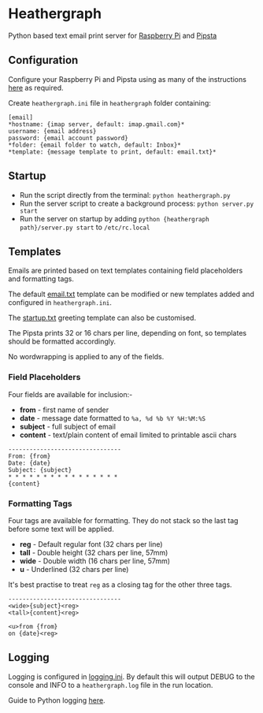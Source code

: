 # Heathergraph

Python based text email print server for [Raspberry Pi](https://www.raspberrypi.org/) and [Pipsta](http://www.pipsta.co.uk/)

## Configuration

Configure your Raspberry Pi and Pipsta using as many of the instructions [here](https://bitbucket.org/ablesystems/pipsta/wiki/Pipsta%20First-Time%20Setup) as required.

Create `heathergraph.ini` file in `heathergraph` folder containing:

```
[email]
*hostname: {imap server, default: imap.gmail.com}* 
username: {email address}
password: {email account password}
*folder: {email folder to watch, default: Inbox}*
*template: {message template to print, default: email.txt}*
```

## Startup

- Run the script directly from the terminal: `python heathergraph.py`
- Run the server script to create a background process: `python server.py start`
- Run the server on startup by adding `python {heathergraph path}/server.py start` to `/etc/rc.local`

## Templates

Emails are printed based on text templates containing field placeholders and formatting tags.

The default [email.txt](https://github.com/idiotandrobot/heathergraph/blob/master/templates/email.txt) template can be modified or new templates added and configured in `heathergraph.ini`.

The [startup.txt](https://github.com/idiotandrobot/heathergraph/blob/master/templates/startup.txt) greeting template can also be customised.

The Pipsta prints 32 or 16 chars per line, depending on font, so templates should be formatted accordingly.

No wordwrapping is applied to any of the fields.

### Field Placeholders

Four fields are available for inclusion:-

- **from** - first name of sender
- **date** - message date formatted to `%a, %d %b %Y %H:%M:%S`
- **subject** - full subject of email
- **content** - text/plain content of email limited to printable ascii chars

```
--------------------------------
From: {from}
Date: {date}
Subject: {subject}
* * * * * * * * * * * * * * * * 
{content}
```

### Formatting Tags

Four tags are available for formatting. They do not stack so the last tag before some text will be applied.

- **reg** - Default regular font (32 chars per line)
- **tall** - Double height (32 chars per line, 57mm)
- **wide** - Double width (16 chars per line, 57mm)
- **u** - Underlined (32 chars per line) 

It's best practise to treat `reg` as a closing tag for the other three tags.

```
--------------------------------
<wide>{subject}<reg>
<tall>{content}<reg>

<u>from {from}
on {date}<reg> 
```

## Logging

Logging is configured in [logging.ini](https://github.com/idiotandrobot/heathergraph/blob/master/logging.ini). By default this will output DEBUG to the console and INFO to a `heathergraph.log` file in the run location.

Guide to Python logging [here](https://docs.python.org/2/howto/logging.html).